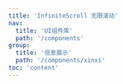 ```yaml
---
title: 'InfiniteScroll 无限滚动'
nav:
  title: 'UI组件库'
  path: '/components'
group:
  title: '信息展示'
  path: '/components/xinxi'
toc: 'content'
---
```


<code src="./demos/index.tsx"></code> <API></API>
